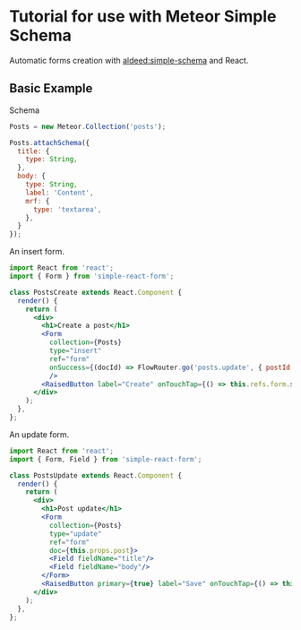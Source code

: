 # Tutorial for use with Meteor Simple Schema

Automatic forms creation with [aldeed:simple-schema](http://github.com/aldeed/simple-schema) and React.

## Basic Example

Schema

```js
Posts = new Meteor.Collection('posts');

Posts.attachSchema({
  title: {
    type: String,
  },
  body: {
    type: String,
    label: 'Content',
    mrf: {
      type: 'textarea',
    },
  }
});
```

An insert form.

```jsx
import React from 'react';
import { Form } from 'simple-react-form';

class PostsCreate extends React.Component {
  render() {
    return (
      <div>
        <h1>Create a post</h1>
        <Form
          collection={Posts}
          type="insert"
          ref="form"
          onSuccess={(docId) => FlowRouter.go('posts.update', { postId: docId })}
          />
        <RaisedButton label="Create" onTouchTap={() => this.refs.form.submit()}/>
      </div>
    );
  },
};
```

An update form.

```jsx
import React from 'react';
import { Form, Field } from 'simple-react-form';

class PostsUpdate extends React.Component {
  render() {
    return (
      <div>
        <h1>Post update</h1>
        <Form
          collection={Posts}
          type="update"
          ref="form"
          doc={this.props.post}>
          <Field fieldName="title"/>
          <Field fieldName="body"/>
        </Form>
        <RaisedButton primary={true} label="Save" onTouchTap={() => this.refs.form.submit()}/>
      </div>
    );
  },
};
```
